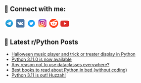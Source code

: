 ## 🔎 Connect with me:
[<img src="https://github.com/bullbesh/bullbesh/blob/main/images/Telegram.png" width="32" height="32" />](https://t.me/bullbesh)
[<img src="https://github.com/bullbesh/bullbesh/blob/main/images/VK.png" width="32" height="32" />](https://vk.com/bullbesh)
[<img src="https://github.com/bullbesh/bullbesh/blob/main/images/Twitter.png" width="32" height="32" />](https://twitter.com/bullbesh1)
[<img src="https://github.com/bullbesh/bullbesh/blob/main/images/Instagram.png" width="32" height="32" />](https://www.instagram.com/bullbesh)
[<img src="https://github.com/bullbesh/bullbesh/blob/main/images/Reddit.png" width="32" height="32" />](https://www.reddit.com/user/bullbesh)
[<img src="https://github.com/bullbesh/bullbesh/blob/main/images/YouTube.png" width="32" height="32" />](https://www.youtube.com/channel/UCtfjRs6uzgq5mfm8S06WTcg)

## 📕 Latest r/Python Posts
<!-- BLOG-POST-LIST:START -->
- [Halloween music player and trick or treater display in Python](https://www.reddit.com/r/Python/comments/ycoij7/halloween_music_player_and_trick_or_treater/)
- [Python 3.11.0 is now available](https://www.reddit.com/r/Python/comments/ycoda2/python_3110_is_now_available/)
- [Any reason not to use dataclasses everywhere?](https://www.reddit.com/r/Python/comments/ycn5ae/any_reason_not_to_use_dataclasses_everywhere/)
- [Best books to read about Python in bed &lpar;without coding&rpar;](https://www.reddit.com/r/Python/comments/ycmutu/best_books_to_read_about_python_in_bed_without/)
- [Python 3.11 is out! Huzzah!](https://www.reddit.com/r/Python/comments/ycmnor/python_311_is_out_huzzah/)
<!-- BLOG-POST-LIST:END -->
